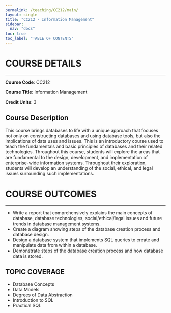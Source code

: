 ```yaml
---
permalink: /teaching/CC212/main/
layout: single
title: "CC212 - Information Management"
sidebar:
  nav: "docs"
toc: true
toc_label: "TABLE OF CONTENTS"
---
```


# COURSE DETAILS
------
**Course Code**: CC212  

**Course Title**: Information Management  

**Credit Units**: 3  

## Course Description
This course brings databases to life with a unique approach that focuses not only on constructing databases and using database tools, but also the implications of data uses and issues. This is an introductory course used to teach the fundamentals and basic principles of databases and their related technologies. Throughout this course, students will explore the areas that are fundamental to the design, development, and implementation of enterprise-wide information systems. Throughout their exploration, students will develop an understanding of the social, ethical, and legal issues surrounding such implementations.


# COURSE OUTCOMES
------
- Write a report that comprehensively explains the main concepts of database, database technologies, social/ethical/legal issues and future trends in database management systems.
- Create a diagram showing steps of the database creation process and database design.
- Design a database system that implements SQL queries to create and manipulate data from within a database.
- Demonstrate steps of the database creation process and how database data is stored.

TOPIC COVERAGE
------
- Database Concepts
- Data Models
- Degrees of Data Abstraction
- Introduction to SQL
- Practical SQL

<!--
  - Database Concepts:
    - Introducing the Database
    - Evolution of File System Data Processing
    - Database Systems
    - DBMS Functions
    - Preparing for a Database Professional Career
    - Structural and Data Independence
    - Data Redundancy
    - Data Anomalies

  - Data Models
    - The importance of data models
    - Business Rules
    - The Evolution of data models
    - Hierarchical and Networks
    - Relational
    - Entity Relationship Model (ERM)
    - Emerging Data Models: Big Data & NoSQL

  - Degrees of Data Abstraction
    - The External Model
    - The Conceptual Model
    - The Internal Model
    - The Physical Model

  - Introduction to SQL
    - Data Types
    - SQL Queries
    - The Database Model

  - Practical SQL
    - Basic SELECT Queries
    - SELECT Statement Options
    - Aggregate Processing
    - Subqueries
    - SQL Functions
    - Data Definition Commands
    - Creating Table Structure
    - Altering Table Structure
    - Data Manipulation Commands -->
